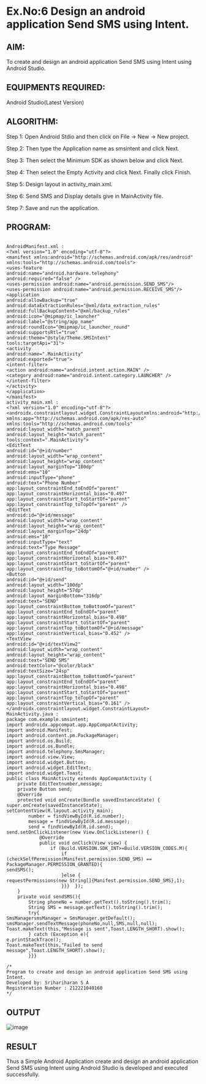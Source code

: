 
# Ex.No:6 Design an android application Send SMS using Intent.


## AIM:

To create and design an android application Send SMS using Intent using Android Studio.

## EQUIPMENTS REQUIRED:

Android Studio(Latest Version)

## ALGORITHM:

Step 1: Open Android Stdio and then click on File -> New -> New project.

Step 2: Then type the Application name as smsintent and click Next. 

Step 3: Then select the Minimum SDK as shown below and click Next.

Step 4: Then select the Empty Activity and click Next. Finally click Finish.

Step 5: Design layout in activity_main.xml.

Step 6: Send SMS and Display details give in MainActivity file.

Step 7: Save and run the application.

## PROGRAM:
```

AndroidManifest.xml :
<?xml version="1.0" encoding="utf-8"?>
<manifest xmlns:android="http://schemas.android.com/apk/res/android"
xmlns:tools="http://schemas.android.com/tools">
<uses-feature
android:name="android.hardware.telephony"
android:required="false" />
<uses-permission android:name="android.permission.SEND_SMS"/>
<uses-permission android:name="android.permission.RECEIVE_SMS"/>
<application
android:allowBackup="true"
android:dataExtractionRules="@xml/data_extraction_rules"
android:fullBackupContent="@xml/backup_rules"
android:icon="@mipmap/ic_launcher"
android:label="@string/app_name"
android:roundIcon="@mipmap/ic_launcher_round"
android:supportsRtl="true"
android:theme="@style/Theme.SMSIntent"
tools:targetApi="31">
<activity
android:name=".MainActivity"
android:exported="true">
<intent-filter>
<action android:name="android.intent.action.MAIN" />
<category android:name="android.intent.category.LAUNCHER" />
</intent-filter>
</activity>
</application>
</manifest>
activity_main.xml :
<?xml version="1.0" encoding="utf-8"?>
<androidx.constraintlayout.widget.ConstraintLayoutxmlns:android="http://schemas.android.com/apk/res/android"
xmlns:app="http://schemas.android.com/apk/res-auto"
xmlns:tools="http://schemas.android.com/tools"
android:layout_width="match_parent"
android:layout_height="match_parent"
tools:context=".MainActivity">
<EditText
android:id="@+id/number"
android:layout_width="wrap_content"
android:layout_height="wrap_content"
android:layout_marginTop="180dp"
android:ems="10"
android:inputType="phone"
android:text="Phone Number"
app:layout_constraintEnd_toEndOf="parent"
app:layout_constraintHorizontal_bias="0.497"
app:layout_constraintStart_toStartOf="parent"
app:layout_constraintTop_toTopOf="parent" />
<EditText
android:id="@+id/message"
android:layout_width="wrap_content"
android:layout_height="wrap_content"
android:layout_marginTop="24dp"
android:ems="10"
android:inputType="text"
android:text="Type Message"
app:layout_constraintEnd_toEndOf="parent"
app:layout_constraintHorizontal_bias="0.497"
app:layout_constraintStart_toStartOf="parent"
app:layout_constraintTop_toBottomOf="@+id/number" />
<Button
android:id="@+id/send"
android:layout_width="100dp"
android:layout_height="57dp"
android:layout_marginBottom="316dp"
android:text="SEND"
app:layout_constraintBottom_toBottomOf="parent"
app:layout_constraintEnd_toEndOf="parent"
app:layout_constraintHorizontal_bias="0.498"
app:layout_constraintStart_toStartOf="parent"
app:layout_constraintTop_toBottomOf="@+id/message"
app:layout_constraintVertical_bias="0.452" />
<TextView
android:id="@+id/textView2"
android:layout_width="wrap_content"
android:layout_height="wrap_content"
android:text="SEND SMS"
android:textColor="@color/black"
android:textSize="24sp"
app:layout_constraintBottom_toBottomOf="parent"
app:layout_constraintEnd_toEndOf="parent"
app:layout_constraintHorizontal_bias="0.498"
app:layout_constraintStart_toStartOf="parent"
app:layout_constraintTop_toTopOf="parent"
app:layout_constraintVertical_bias="0.161" />
</androidx.constraintlayout.widget.ConstraintLayout>
MainActivity.java :
package com.example.smsintent;
import androidx.appcompat.app.AppCompatActivity;
import android.Manifest;
import android.content.pm.PackageManager;
import android.os.Build;
import android.os.Bundle;
import android.telephony.SmsManager;
import android.view.View;
import android.widget.Button;
import android.widget.EditText;
import android.widget.Toast;
public class MainActivity extends AppCompatActivity {
    private EditTextnumber,message;
    private Button send;
    @Override
    protected void onCreate(Bundle savedInstanceState) {
super.onCreate(savedInstanceState);
setContentView(R.layout.activity_main);
        number = findViewById(R.id.number);
        message = findViewById(R.id.message);
        send = findViewById(R.id.send);
send.setOnClickListener(new View.OnClickListener() {
            @Override
            public void onClick(View view) {
                if (Build.VERSION.SDK_INT>=Build.VERSION_CODES.M){
                    if (checkSelfPermission(Manifest.permission.SEND_SMS) == PackageManager.PERMISSION_GRANTED){
sendSMS();
                    }else {
requestPermissions(new String[]{Manifest.permission.SEND_SMS},1);
                    }}}  });
    }
    private void sendSMS(){
        String phoneNo = number.getText().toString().trim();
        String SMS = message.getText().toString().trim();
        try{
SmsManagersmsManager = SmsManager.getDefault();
smsManager.sendTextMessage(phoneNo,null,SMS,null,null);
Toast.makeText(this,"Message is sent",Toast.LENGTH_SHORT).show();
        } catch (Exception e){
e.printStackTrace();
Toast.makeText(this,"Failed to send message",Toast.LENGTH_SHORT).show();
        }}}

/*
Program to create and design an android application Send SMS using Intent.
Developed by: Srihariharan S A
Registeration Number : 212221040160
*/
```

## OUTPUT
![image](https://github.com/hariharan2383/Mobile-Application-Development/assets/117346668/5233bb7d-650e-4af0-8821-32e961141e83)


## RESULT
Thus a Simple Android Application create and design an android application Send SMS using Intent using Android Studio is developed and executed successfully.
